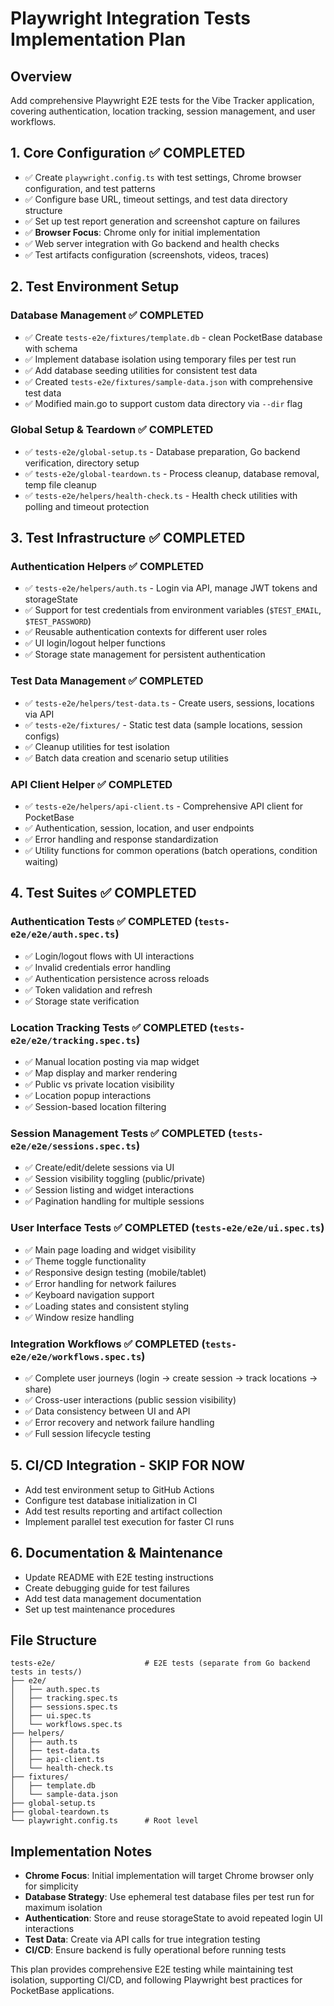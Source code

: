 # Playwright Integration Tests Implementation Plan

## Overview

Add comprehensive Playwright E2E tests for the Vibe Tracker application, covering authentication, location tracking, session management, and user workflows.

## 1. **Core Configuration** ✅ COMPLETED

- ✅ Create `playwright.config.ts` with test settings, Chrome browser configuration, and test patterns
- ✅ Configure base URL, timeout settings, and test data directory structure
- ✅ Set up test report generation and screenshot capture on failures
- ✅ **Browser Focus**: Chrome only for initial implementation
- ✅ Web server integration with Go backend and health checks
- ✅ Test artifacts configuration (screenshots, videos, traces)

## 2. **Test Environment Setup**

### Database Management ✅ COMPLETED

- ✅ Create `tests-e2e/fixtures/template.db` - clean PocketBase database with schema
- ✅ Implement database isolation using temporary files per test run
- ✅ Add database seeding utilities for consistent test data
- ✅ Created `tests-e2e/fixtures/sample-data.json` with comprehensive test data
- ✅ Modified main.go to support custom data directory via `--dir` flag

### Global Setup & Teardown ✅ COMPLETED

- ✅ `tests-e2e/global-setup.ts` - Database preparation, Go backend verification, directory setup
- ✅ `tests-e2e/global-teardown.ts` - Process cleanup, database removal, temp file cleanup
- ✅ `tests-e2e/helpers/health-check.ts` - Health check utilities with polling and timeout protection

## 3. **Test Infrastructure** ✅ COMPLETED

### Authentication Helpers ✅ COMPLETED

- ✅ `tests-e2e/helpers/auth.ts` - Login via API, manage JWT tokens and storageState
- ✅ Support for test credentials from environment variables (`$TEST_EMAIL`, `$TEST_PASSWORD`)
- ✅ Reusable authentication contexts for different user roles
- ✅ UI login/logout helper functions
- ✅ Storage state management for persistent authentication

### Test Data Management ✅ COMPLETED

- ✅ `tests-e2e/helpers/test-data.ts` - Create users, sessions, locations via API
- ✅ `tests-e2e/fixtures/` - Static test data (sample locations, session configs)
- ✅ Cleanup utilities for test isolation
- ✅ Batch data creation and scenario setup utilities

### API Client Helper ✅ COMPLETED

- ✅ `tests-e2e/helpers/api-client.ts` - Comprehensive API client for PocketBase
- ✅ Authentication, session, location, and user endpoints
- ✅ Error handling and response standardization
- ✅ Utility functions for common operations (batch operations, condition waiting)

## 4. **Test Suites** ✅ COMPLETED

### Authentication Tests ✅ COMPLETED (`tests-e2e/e2e/auth.spec.ts`)

- ✅ Login/logout flows with UI interactions
- ✅ Invalid credentials error handling
- ✅ Authentication persistence across reloads
- ✅ Token validation and refresh
- ✅ Storage state verification

### Location Tracking Tests ✅ COMPLETED (`tests-e2e/e2e/tracking.spec.ts`)

- ✅ Manual location posting via map widget
- ✅ Map display and marker rendering
- ✅ Public vs private location visibility
- ✅ Location popup interactions
- ✅ Session-based location filtering

### Session Management Tests ✅ COMPLETED (`tests-e2e/e2e/sessions.spec.ts`)

- ✅ Create/edit/delete sessions via UI
- ✅ Session visibility toggling (public/private)
- ✅ Session listing and widget interactions
- ✅ Pagination handling for multiple sessions

### User Interface Tests ✅ COMPLETED (`tests-e2e/e2e/ui.spec.ts`)

- ✅ Main page loading and widget visibility
- ✅ Theme toggle functionality
- ✅ Responsive design testing (mobile/tablet)
- ✅ Error handling for network failures
- ✅ Keyboard navigation support
- ✅ Loading states and consistent styling
- ✅ Window resize handling

### Integration Workflows ✅ COMPLETED (`tests-e2e/e2e/workflows.spec.ts`)

- ✅ Complete user journeys (login → create session → track locations → share)
- ✅ Cross-user interactions (public session visibility)
- ✅ Data consistency between UI and API
- ✅ Error recovery and network failure handling
- ✅ Full session lifecycle testing

## 5. **CI/CD Integration** - SKIP FOR NOW

- Add test environment setup to GitHub Actions
- Configure test database initialization in CI
- Add test results reporting and artifact collection
- Implement parallel test execution for faster CI runs

## 6. **Documentation & Maintenance**

- Update README with E2E testing instructions
- Create debugging guide for test failures
- Add test data management documentation
- Set up test maintenance procedures

## File Structure

```
tests-e2e/                    # E2E tests (separate from Go backend tests in tests/)
├── e2e/
│   ├── auth.spec.ts
│   ├── tracking.spec.ts
│   ├── sessions.spec.ts
│   ├── ui.spec.ts
│   └── workflows.spec.ts
├── helpers/
│   ├── auth.ts
│   ├── test-data.ts
│   ├── api-client.ts
│   └── health-check.ts
├── fixtures/
│   ├── template.db
│   └── sample-data.json
├── global-setup.ts
├── global-teardown.ts
└── playwright.config.ts      # Root level
```

## Implementation Notes

- **Chrome Focus**: Initial implementation will target Chrome browser only for simplicity
- **Database Strategy**: Use ephemeral test database files per test run for maximum isolation
- **Authentication**: Store and reuse storageState to avoid repeated login UI interactions
- **Test Data**: Create via API calls for true integration testing
- **CI/CD**: Ensure backend is fully operational before running tests

This plan provides comprehensive E2E testing while maintaining test isolation, supporting CI/CD, and following Playwright best practices for PocketBase applications.
